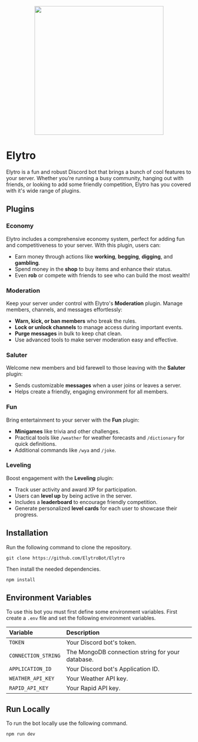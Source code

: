 <div align="center">
  <img width="350px" src="https://i.imgur.com/I7Nxp6B.png"/>
</div>

# Elytro

Elytro is a fun and robust Discord bot that brings a bunch of cool features to your server. Whether you’re running a busy community, hanging out with friends, or looking to add some friendly competition, Elytro has you covered with it's wide range of plugins.

## Plugins

### Economy
Elytro includes a comprehensive economy system, perfect for adding fun and competitiveness to your server. With this plugin, users can:
- Earn money through actions like **working**, **begging**, **digging**, and **gambling**.
- Spend money in the **shop** to buy items and enhance their status.
- Even **rob** or compete with friends to see who can build the most wealth!

### Moderation
Keep your server under control with Elytro's **Moderation** plugin. Manage members, channels, and messages effortlessly:
- **Warn, kick, or ban members** who break the rules.
- **Lock or unlock channels** to manage access during important events.
- **Purge messages** in bulk to keep chat clean.
- Use advanced tools to make server moderation easy and effective.

### Saluter
Welcome new members and bid farewell to those leaving with the **Saluter** plugin:
- Sends customizable **messages** when a user joins or leaves a server.
- Helps create a friendly, engaging environment for all members.

### Fun
Bring entertainment to your server with the **Fun** plugin:
- **Minigames** like trivia and other challenges.
- Practical tools like `/weather` for weather forecasts and `/dictionary` for quick definitions.
- Additional commands like `/wya` and `/joke`.

### Leveling
Boost engagement with the **Leveling** plugin:
- Track user activity and award XP for participation.
- Users can **level up** by being active in the server.
- Includes a **leaderboard** to encourage friendly competition.
- Generate personalized **level cards** for each user to showcase their progress.

## Installation

Run the following command to clone the repository.

```shell
git clone https://github.com/ElytroBot/Elytro
```

Then install the needed dependencies.

```shell
npm install
```
## Environment Variables

To use this bot you must first define some environment variables. First create a `.env` file and set the following environment variables.

|Variable| Description                                                     |
|:------------------| :----------------------------------------------------|
|`TOKEN`            | Your Discord bot's token.                            |
|`CONNECTION_STRING`| The MongoDB connection string for your database.     |
|`APPLICATION_ID`   | Your Discord bot's Application ID.                   |
|`WEATHER_API_KEY`  | Your Weather API key.                                |
|`RAPID_API_KEY`    | Your Rapid API key.                                  |

## Run Locally

To run the bot locally use the following command.

```
npm run dev
```